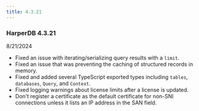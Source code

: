 ```yaml
---
title: 4.3.21
---
```


### HarperDB 4.3.21

8/21/2024

- Fixed an issue with iterating/serializing query results with a `limit`.
- Fixed an issue that was preventing the caching of structured records in memory.
- Fixed and added several TypeScript exported types including `tables`, `databases`, `Query`, and `Context`.
- Fixed logging warnings about license limits after a license is updated.
- Don't register a certificate as the default certificate for non-SNI connections unless it lists an IP address in the SAN field.
